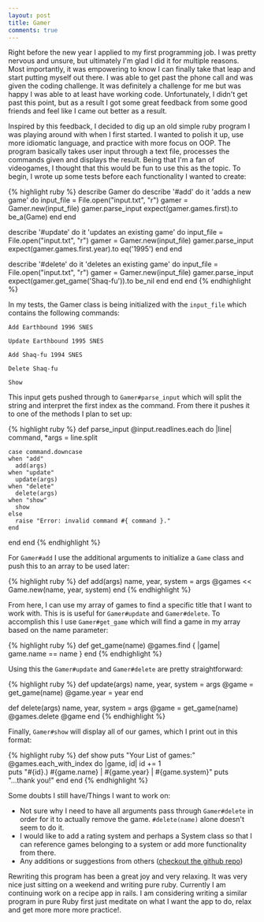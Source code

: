 ```yaml
---
layout: post
title: Gamer
comments: true
---
```


Right before the new year I applied to my first programming job.  I was pretty nervous and unsure, but ultimately I'm glad I did it for multiple reasons.  Most importantly, it was empowering to know I can finally take that leap and start putting myself out there.  I was able to get past the phone call and was given the coding challenge.  It was definitely a challenge for me but was happy I was able to at least have working code. Unfortunately, I didn't get past this point, but as a result I got some great feedback from some good friends and feel like I came out better as a result.

Inspired by this feedback, I decided to dig up an old simple ruby program I was playing around with when I first started.  I wanted to polish it up, use more idiomatic language, and practice with more focus on OOP. The program basically takes user input through a text file, processes the commands given and displays the result.  Being that I'm a fan of videogames, I thought that this would be fun to use this as the topic. To begin, I wrote up some tests before each functionality I wanted to create:  

{% highlight ruby %}
describe Gamer do
  describe '#add' do
    it 'adds a new game' do
      input_file = File.open("input.txt", "r")
      gamer = Gamer.new(input_file)
      gamer.parse_input
      expect(gamer.games.first).to be_a(Game)
    end
  end

  describe '#update' do
    it 'updates an existing game' do
      input_file = File.open("input.txt", "r")
      gamer = Gamer.new(input_file)
      gamer.parse_input
      expect(gamer.games.first.year).to eq('1995')
    end
  end

  describe '#delete' do
    it 'deletes an existing game' do
      input_file = File.open("input.txt", "r")
      gamer = Gamer.new(input_file)
      gamer.parse_input
      expect(gamer.get_game('Shaq-fu')).to be_nil
    end
  end
end
{% endhighlight %}

In my tests, the Gamer class is being initialized with the `input_file` which contains the following commands:

```
Add Earthbound 1996 SNES
```
```
Update Earthbound 1995 SNES
```
```
Add Shaq-fu 1994 SNES
```
```
Delete Shaq-fu
```
```
Show
```

This input gets pushed through to `Gamer#parse_input` which will split the string and interpret the first index as the command.  From there it pushes it to one of the methods I plan to set up:

{% highlight ruby %}
def parse_input
  @input.readlines.each do |line|
    command, *args = line.split

    case command.downcase
    when "add"
      add(args)
    when "update"
      update(args)
    when "delete"
      delete(args)
    when "show"
      show
    else
      raise "Error: invalid command #{ command }."
    end
  end
end
{% endhighlight %}

For `Gamer#add` I use the additional arguments to initialize a `Game` class and push this to an array to be used later:

{% highlight ruby %}
def add(args)
  name, year, system = args
  @games << Game.new(name, year, system)
end
{% endhighlight %}

From here, I can use my array of games to find a specific title that I want to work with.  This is is useful for `Gamer#update` and `Gamer#delete`.  To accomplish this I use `Gamer#get_game` which will find a game in my array based on the name parameter:

{% highlight ruby %}
def get_game(name)
  @games.find { |game| game.name == name }
end
{% endhighlight %}

Using this the `Gamer#update` and `Gamer#delete` are pretty straightforward:

{% highlight ruby %}
def update(args)
  name, year, system = args
  @game = get_game(name)
  @game.year = year
end

def delete(args)
  name, year, system = args
  @game = get_game(name)
  @games.delete @game
end
{% endhighlight %}

Finally, `Gamer#show` will display all of our games, which I print out in this format:

{% highlight ruby %}
def show
  puts "Your List of games:"
  @games.each_with_index do  |game, id|
    id += 1  
    puts "#{id}.) #{game.name} | #{game.year} | #{game.system}"
    puts "...thank you!"
  end
end
{% endhighlight %}

Some doubts I still have/Things I want to work on:
- Not sure why I need to have all arguments pass through `Gamer#delete` in order for it to actually remove the game.  `#delete(name)` alone doesn't seem to do it.
- I would like to add a rating system and perhaps a System class so that I can reference games belonging to a system or add more functionality from there.
- Any additions or suggestions from others ([checkout the github repo](https://github.com/mostlybadfly/gamer))

Rewriting this program has been a great joy and very relaxing. It was very nice just sitting on a weekend and writing pure ruby.  Currently I am continuing work on a recipe app in rails.  I am considering writing a similar program in pure Ruby first just meditate on what I want the app to do, relax and get more more more practice!.
